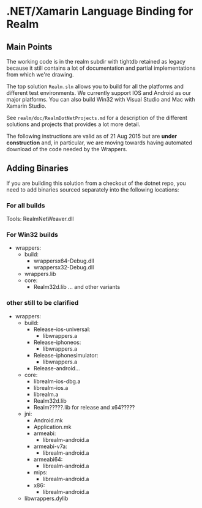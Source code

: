 # .NET/Xamarin Language Binding for Realm

Main Points
---------------
The working code is in the realm subdir with tightdb retained as legacy because it still contains a lot of documentation and partial implementations from which we're drawing.

The top solution `Realm.sln` allows you to build for all the platforms and different test environments. We currently support IOS and Android as our major platforms. You can also build Win32 with Visual Studio and Mac with Xamarin Studio.

See `realm/doc/RealmDotNetProjects.md` for a description of the different solutions and projects that provides a lot more detail.

The following instructions are valid as of 21 Aug 2015 but are **under construction** and, in particular, we are moving towards having automated download of the code needed by the Wrappers.


Adding Binaries
---------------------
If you are building this solution from a checkout of the dotnet repo, you need to add binaries sourced separately into the following locations:

### For all builds

Tools:
  RealmNetWeaver.dll

### For Win32 builds

* wrappers:
	* build:
		* wrappersx64-Debug.dll
		* wrappersx32-Debug.dll
	* wrappers.lib
	* core:
		* Realm32d.lib  ... and other variants

### other still to be clarified

* wrappers:
	* build:
		* Release-ios-universal:
			* libwrappers.a
		* Release-iphoneos:
			* libwrappers.a
		* Release-iphonesimulator:
			* libwrappers.a
		* Release-android...
	* core:
		* librealm-ios-dbg.a
		* librealm-ios.a
		* librealm.a
		* Realm32d.lib
		* Realm?????.lib for release and x64?????
	* jni:
		* Android.mk
		* Application.mk
		* armeabi:
			* librealm-android.a
		* armeabi-v7a:
			* librealm-android.a
		* armeabi64:
			* librealm-android.a
		* mips:
			* librealm-android.a
		* x86:
			* librealm-android.a
	* libwrappers.dylib

	
	
	

